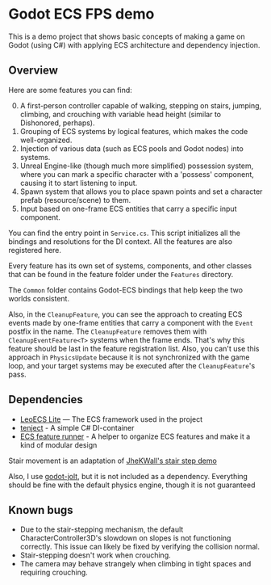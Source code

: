 # Godot ECS FPS demo
This is a demo project that shows basic concepts of making a game on Godot (using C#) with applying ECS architecture and dependency injection.

## Overview

Here are some features you can find:

0. A first-person controller capable of walking, stepping on stairs, jumping, climbing, and crouching with variable head height (similar to Dishonored, perhaps).
1. Grouping of ECS systems by logical features, which makes the code well-organized.
2. Injection of various data (such as ECS pools and Godot nodes) into systems.
3. Unreal Engine-like (though much more simplified) possession system, where you can mark a specific character with a 'possess' component, causing it to start listening to input.
4. Spawn system that allows you to place spawn points and set a character prefab (resource/scene) to them.
5. Input based on one-frame ECS entities that carry a specific input component.

You can find the entry point in `Service.cs`. This script initializes all the bindings and resolutions for the DI context. All the features are also registered here.

Every feature has its own set of systems, components, and other classes that can be found in the feature folder under the `Features` directory.

The `Common` folder contains Godot-ECS bindings that help keep the two worlds consistent.

Also, in the `CleanupFeature`, you can see the approach to creating ECS events made by one-frame entities that carry a component with the `Event` postfix in the name. The `CleanupFeature` removes them with `CleanupEventFeature<T>` systems when the frame ends. That's why this feature should be last in the feature registration list. Also, you can't use this approach in `PhysicsUpdate` because it is not synchronized with the game loop, and your target systems may be executed after the `CleanupFeature`'s pass.

## Dependencies

* [LeoECS Lite](https://github.com/Leopotam/ecslite) — The ECS framework used in the project
* [tenject](https://github.com/alextheta/tenject) - A simple C# DI-container
* [ECS feature runner](https://github.com/alextheta/ecs-feature-runner) - A helper to organize ECS features and make it a kind of modular design

Stair movement is an adaptation of [JheKWall's stair step demo](https://github.com/JheKWall/Godot-Stair-Step-Demo)

Also, I use [godot-jolt](https://github.com/godot-jolt/godot-jolt), but it is not included as a dependency. Everything should be fine with the default physics engine, though it is not guaranteed

## Known bugs

* Due to the stair-stepping mechanism, the default CharacterController3D's slowdown on slopes is not functioning correctly. This issue can likely be fixed by verifying the collision normal.
* Stair-stepping doesn't work when crouching.
* The camera may behave strangely when climbing in tight spaces and requiring crouching.
